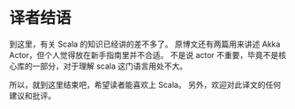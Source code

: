 # 译者结语

到这里，有关 Scala 的知识已经讲的差不多了。
原博文还有两篇用来讲述 Akka Actor，但个人觉得放在新手指南里并不合适。
不是说 actor 不重要，毕竟不是核心库的一部分，对于理解 scala 这门语言用处不大。

所以，就到这里结束吧，希望读者能喜欢上 Scala。
另外，欢迎对此译文的任何建议和批评。
